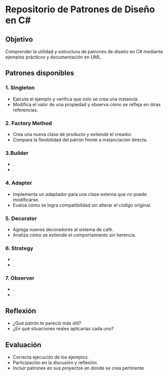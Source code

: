 # Repositorio de Patrones de Diseño en C#

## Objetivo
Comprender la utilidad y estructura de patrones de diseño en C# mediante ejemplos prácticos y documentación en UML.

## Patrones disponibles

### 1. Singleton
- Ejecuta el ejemplo y verifica que solo se crea una instancia.
- Modifica el valor de una propiedad y observa cómo se refleja en otras referencias.

### 2. Factory Method
- Crea una nueva clase de producto y extiende el creador.
- Compara la flexibilidad del patrón frente a instanciación directa.

### 3.Builder
- .
- .

### 4. Adapter
- Implementa un adaptador para una clase externa que no puede modificarse.
- Evalúa cómo se logra compatibilidad sin alterar el código original.

### 5. Decorator
- Agrega nuevos decoradores al sistema de café.
- Analiza cómo se extiende el comportamiento sin herencia.

### 6. Strategy
- .
- .

### 7. Observer
- .
- .

## Reflexión
- ¿Qué patrón te pareció más útil?
- ¿En qué situaciones reales aplicarías cada uno?

## Evaluación
- Correcta ejecución de los ejemplos.
- Participación en la discusión y reflexión.
- Incluir patrones en sus proyectos en donde se crea pertinente
